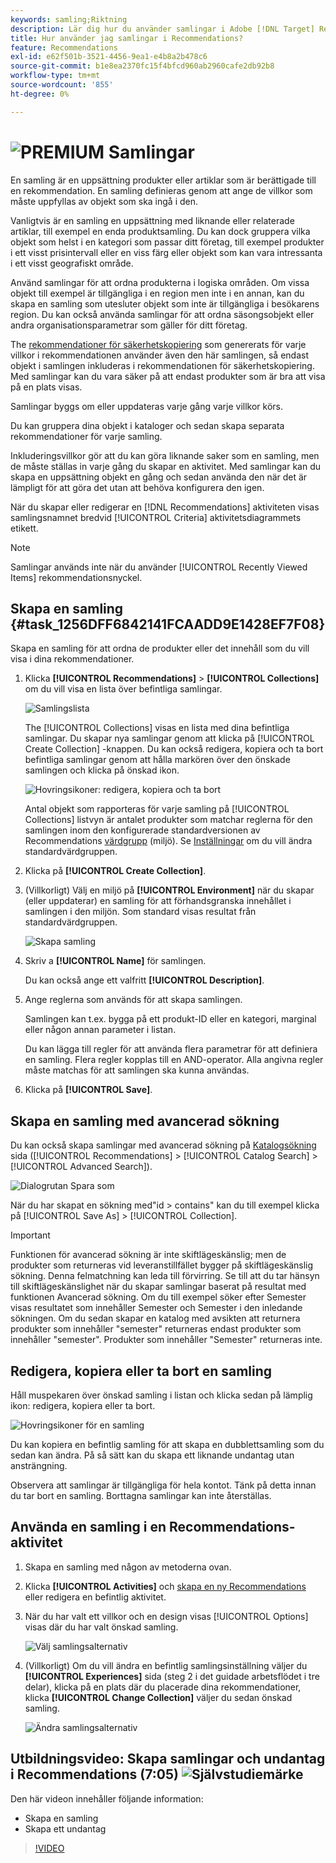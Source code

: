 ```yaml
---
keywords: samling;Riktning
description: Lär dig hur du använder samlingar i Adobe [!DNL Target] Recommendations. En samling är en uppsättning produkter eller artiklar som är berättigade till en rekommendation.
title: Hur använder jag samlingar i Recommendations?
feature: Recommendations
exl-id: e62f501b-3521-4456-9ea1-e4b8a2b478c6
source-git-commit: b1e8ea2370fc15f4bfcd960ab2960cafe2db92b8
workflow-type: tm+mt
source-wordcount: '855'
ht-degree: 0%

---
```


# ![PREMIUM](/help/main/assets/premium.png) Samlingar

En samling är en uppsättning produkter eller artiklar som är berättigade till en rekommendation. En samling definieras genom att ange de villkor som måste uppfyllas av objekt som ska ingå i den.

Vanligtvis är en samling en uppsättning med liknande eller relaterade artiklar, till exempel en enda produktsamling. Du kan dock gruppera vilka objekt som helst i en kategori som passar ditt företag, till exempel produkter i ett visst prisintervall eller en viss färg eller objekt som kan vara intressanta i ett visst geografiskt område.

Använd samlingar för att ordna produkterna i logiska områden. Om vissa objekt till exempel är tillgängliga i en region men inte i en annan, kan du skapa en samling som utesluter objekt som inte är tillgängliga i besökarens region. Du kan också använda samlingar för att ordna säsongsobjekt eller andra organisationsparametrar som gäller för ditt företag.

The [rekommendationer för säkerhetskopiering](/help/main/c-recommendations/c-algorithms/backup-recs.md) som genererats för varje villkor i rekommendationen använder även den här samlingen, så endast objekt i samlingen inkluderas i rekommendationen för säkerhetskopiering. Med samlingar kan du vara säker på att endast produkter som är bra att visa på en plats visas.

Samlingar byggs om eller uppdateras varje gång varje villkor körs.

Du kan gruppera dina objekt i kataloger och sedan skapa separata rekommendationer för varje samling.

Inkluderingsvillkor gör att du kan göra liknande saker som en samling, men de måste ställas in varje gång du skapar en aktivitet. Med samlingar kan du skapa en uppsättning objekt en gång och sedan använda den när det är lämpligt för att göra det utan att behöva konfigurera den igen.

När du skapar eller redigerar en [!DNL Recommendations] aktiviteten visas samlingsnamnet bredvid [!UICONTROL Criteria] aktivitetsdiagrammets etikett.

>[!NOTE]
>
>Samlingar används inte när du använder [!UICONTROL Recently Viewed Items] rekommendationsnyckel.

## Skapa en samling {#task_1256DFF6842141FCAADD9E1428EF7F08}

Skapa en samling för att ordna de produkter eller det innehåll som du vill visa i dina rekommendationer.

1. Klicka **[!UICONTROL Recommendations]** > **[!UICONTROL Collections]** om du vill visa en lista över befintliga samlingar.

   ![Samlingslista](assets/collections_list.png)

   The [!UICONTROL Collections] visas en lista med dina befintliga samlingar. Du skapar nya samlingar genom att klicka på [!UICONTROL Create Collection] -knappen. Du kan också redigera, kopiera och ta bort befintliga samlingar genom att hålla markören över den önskade samlingen och klicka på önskad ikon.

   ![Hovringsikoner: redigera, kopiera och ta bort](/help/main/c-recommendations/c-products/assets/hover-icons.png)

   Antal objekt som rapporteras för varje samling på [!UICONTROL Collections] listvyn är antalet produkter som matchar reglerna för den samlingen inom den konfigurerade standardversionen av Recommendations [värdgrupp](/help/main/administrating-target/hosts.md) (miljö). Se [Inställningar](https://developer.adobe.com/target/implement/recommendations/) om du vill ändra standardvärdgruppen.

1. Klicka på **[!UICONTROL Create Collection]**.

1. (Villkorligt) Välj en miljö på **[!UICONTROL Environment]** när du skapar (eller uppdaterar) en samling för att förhandsgranska innehållet i samlingen i den miljön. Som standard visas resultat från standardvärdgruppen.

   ![Skapa samling](/help/main/c-recommendations/c-products/assets/CreateCollection.png)

1. Skriv a **[!UICONTROL Name]** för samlingen.

   Du kan också ange ett valfritt **[!UICONTROL Description]**.

1. Ange reglerna som används för att skapa samlingen.

   Samlingen kan t.ex. bygga på ett produkt-ID eller en kategori, marginal eller någon annan parameter i listan.

   Du kan lägga till regler för att använda flera parametrar för att definiera en samling. Flera regler kopplas till en AND-operator. Alla angivna regler måste matchas för att samlingen ska kunna användas.

1. Klicka på **[!UICONTROL Save]**.

## Skapa en samling med avancerad sökning

Du kan också skapa samlingar med avancerad sökning på [Katalogsökning](/help/main/c-recommendations/c-products/catalog-search.md#save-as) sida ([!UICONTROL Recommendations] > [!UICONTROL Catalog Search] > [!UICONTROL Advanced Search]).

![Dialogrutan Spara som](/help/main/c-recommendations/c-products/assets/save-as.png)

När du har skapat en sökning med&quot;id > contains&quot; kan du till exempel klicka på [!UICONTROL Save As] > [!UICONTROL Collection].

>[!IMPORTANT]
>
>Funktionen för avancerad sökning är inte skiftlägeskänslig; men de produkter som returneras vid leveranstillfället bygger på skiftlägeskänslig sökning. Denna felmatchning kan leda till förvirring. Se till att du tar hänsyn till skiftlägeskänslighet när du skapar samlingar baserat på resultat med funktionen Avancerad sökning. Om du till exempel söker efter Semester visas resultatet som innehåller Semester och Semester i den inledande sökningen. Om du sedan skapar en katalog med avsikten att returnera produkter som innehåller &quot;semester&quot; returneras endast produkter som innehåller &quot;semester&quot;. Produkter som innehåller &quot;Semester&quot; returneras inte.

## Redigera, kopiera eller ta bort en samling

Håll muspekaren över önskad samling i listan och klicka sedan på lämplig ikon: redigera, kopiera eller ta bort.

![Hovringsikoner för en samling](/help/main/c-recommendations/c-products/assets/hover-collections.png)

Du kan kopiera en befintlig samling för att skapa en dubblettsamling som du sedan kan ändra. På så sätt kan du skapa ett liknande undantag utan ansträngning.

Observera att samlingar är tillgängliga för hela kontot. Tänk på detta innan du tar bort en samling. Borttagna samlingar kan inte återställas.

## Använda en samling i en Recommendations-aktivitet

1. Skapa en samling med någon av metoderna ovan.

1. Klicka **[!UICONTROL Activities]** och [skapa en ny Recommendations](/help/main/c-recommendations/t-create-recs-activity/create-recs-activity.md) eller redigera en befintlig aktivitet.

1. När du har valt ett villkor och en design visas [!UICONTROL Options] visas där du har valt önskad samling.

   ![Välj samlingsalternativ](/help/main/c-recommendations/c-products/assets/choose-collection.png)

1. (Villkorligt) Om du vill ändra en befintlig samlingsinställning väljer du **[!UICONTROL Experiences]** sida (steg 2 i det guidade arbetsflödet i tre delar), klicka på en plats där du placerade dina rekommendationer, klicka **[!UICONTROL Change Collection]** väljer du sedan önskad samling.

   ![Ändra samlingsalternativ](/help/main/c-recommendations/c-products/assets/change-collection.png)

## Utbildningsvideo: Skapa samlingar och undantag i Recommendations (7:05) ![Självstudiemärke](/help/main/assets/tutorial.png)

Den här videon innehåller följande information:

* Skapa en samling
* Skapa ett undantag

>[!VIDEO](https://video.tv.adobe.com/v/27689)
